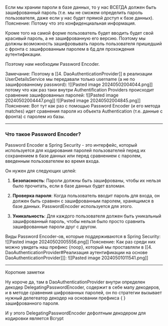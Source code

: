 Если мы храним пароли в базе данных, то у нас ВСЕГДА должен быть зашифрованный пароль (т.е. мы не сможем определить пароль пользователя, даже если у нас будет прямой доступ к базе данных).
Пояснение: Потому что это конфиденциальная информация.

Кроме того на самой форме пользователь будет вводить будет свой красивый пароль, а не зашифрованную его версию. Поэтому мы должны возможность зашифровывать пароль пользователя пришедший с фронта с зашифрованным паролем в бд для прохождения аутентификации.

Поэтому нам необходим Password Encoder.

Замечание: Поэтому в [[4. DaoAuthenticationProvider]] в реализации UserDetailsService мы передавали только username (а не по зашифрованному password):
![[Pasted image 20240502004044.png]]
потому что как раз таки внутри Authentification Providers происходит сравнение зашифрованных паролей:
![[Pasted image 20240502004447.png]]
![[Pasted image 20240502004845.png]]
	Пояснение: Вот тут как раз с помощью Password Encoder (и его метода matches) идет сравнения пароля из объекта Authentication (т.е. данные с фронта) с паролем из базы.

---

### Что такое Password Encoder?

Password Encoder в Spring Security - это интерфейс, который используется для кодирования паролей пользователей перед их сохранением в базе данных или перед сравнением с паролем, введенным пользователем во время входа.

Он нужен для следующих целей:
1. **Безопасность**: Пароли должны быть зашифрованы, чтобы их нельзя было прочитать, если в базе данных будет взломан.
    
2. **Проверка пароля**: Когда пользователь вводит пароль для входа, он должен быть сравнен с зашифрованным паролем, хранящимся в базе данных. PasswordEncoder используется для этого.
    
3. **Уникальность**: Для каждого пользователя должен быть уникальный зашифрованный пароль, чтобы нельзя было просто сравнить зашифрованные пароли друг с другом.

Виды Password Encoder-ов, которые поддерживаются в Spring Security:
![[Pasted image 20240502005556.png]]
Пояснение: Как раз среди них можно увидеть наш префикс {noop}, который мы проставляли в [[4. DaoAuthenticationProvider#Реализация аутентификации на основе DaoAuthenticationProvider]]]:
	![[Pasted image 20240501011541.png]]

---

Короткие заметки

Ну короче да, там в DaoAuthenticationProvider внутри определен декодер DelegatingPasswordEncoder, содержит в себе мапу декодеров, и в методе сравнения шифрованных паролей, он по стратегии вызывает нужный делегеатор декодер на основании префикса { } зашифрованного пароля.

И у этого DelegatingPasswordEncoder дефолтным декодером для кодировки является Bcrypt
